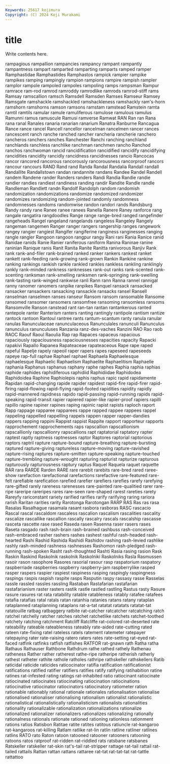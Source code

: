 ```yaml
---
Keywords: 25617 kojimura
Copyright: (C) 2024 Koji Murakami
---
```


# title

Write contents here.



 rampagious rampallion rampancies rampancy rampant rampantly rampantness
rampart ramparted ramparting ramparts ramped ramper Ramphastidae Ramphastides Ramphastos rampick
rampier rampike rampikes ramping rampingly rampion rampions rampire rampish rampler
ramplor rampole rampoled rampoles rampoling ramps rampsman Rampur ramrace ram-rod
ramrod ramroddy ramrodlike ramrods ramrod-stiff rams Ramsay ramscallion ramsch Ramsdell
Ramsden Ramses Ramseur Ramsey Ramsgate ramshackle ramshackled ramshackleness ramshackly ram's-horn
ramshorn ramshorns ramson ramsons ramstam ramstead Ramstein ramta ramtil ramtils
ramular ramule ramuliferous ramulose ramulous ramulus Ramunni ramus ramuscule Ramusi
ramverse Ramwat RAN Ran ran Rana rana ranal Ranales ranaria
ranarian ranarium Ranatra Ranburne Rancagua Rance rance rancel Rancell rancellor
rancelman rancelmen rancer rances rancescent ranch ranche ranched rancher rancheria
rancherie ranchero rancheros ranchers ranches Ranchester Ranchi ranching ranchland ranchlands
ranchless ranchlike ranchman ranchmen rancho Ranchod ranchos ranchwoman rancid rancidification
rancidified rancidify rancidifying rancidities rancidity rancidly rancidness rancidnesses rancio Rancocas
rancor rancored rancorous rancorously rancorousness rancorproof rancors rancour rancours RAND
Rand rand Randa Randal Randalia Randall randall Randallite Randallstown randan
randannite randans Randee Randel Randell randem Randene rander Randers randers
Randi Randia Randie randie randier randies randiest randiness randing randir
Randite Randle randle Randleman Randlett randn Randolf Randolph random randomish
randomization randomizations randomize randomized randomizer randomizes randomizing random-jointed randomly randomness
randomnesses randoms randomwise randon randori rands Randsburg Randy randy rane
Ranee ranee ranees Ranella Ranere Raney ranforce rang rangale rangatira
rangdoodles Range range range-bred ranged rangefinder rangeheads Rangel rangeland rangelands
rangeless Rangeley Rangely rangeman rangemen Ranger ranger rangers rangership ranges
rangework rangey rangier rangiest Rangifer rangiferine ranginess ranginesses ranging rangle
rangler Rangoon rangoon rangpur rangy Rani rani Rania Ranice ranid
Ranidae ranids Ranie Ranier raniferous raniform Ranina Raninae ranine raninian
Ranique ranis Ranit Ranita Ranite Ranitta ranivorous Ranjiv Rank rank
rank-and-filer rank-brained ranked ranker rankers rankest ranket rankett rank-feeding rank-growing
rank-grown Rankin Rankine rankine ranking rankings rankish rankle rankled rankles
rankless rankling ranklingly rankly rank-minded rankness ranknesses rank-out ranks rank-scented
rank-scenting ranksman rank-smelling ranksmen rank-springing rank-swelling rank-tasting rank-winged rankwise ranli
Rann rann Ranna rannel rannigal ranny ranomer ranomers ranpike ranpikes
Ranquel ransack ransacked ransacker ransackers ransacking ransackle ransacks ransel Ransell
ranselman ranselmen ranses ranseur Ransom ransom ransomable Ransome ransomed ransomer
ransomers ransomfree ransoming ransomless ransoms Ransomville Ranson ranstead rant ran-tan
rantan rantankerous ranted rantepole ranter Ranterism ranters ranting rantingly rantipole
rantism rantize rantock rantoon Rantoul rantree rants rantum-scantum ranty ranula
ranular ranulas Ranunculaceae ranunculaceous Ranunculales ranunculi Ranunculus ranunculus ranunculuses Ranzania
ranz-des-vaches Ranzini RAO Rao raob RAOC Raouf Raoul Raoulia Rap
rap Rapaces rapaceus rapacious rapaciously rapaciousness rapaciousnesses rapacities rapacity Rapacki
rapakivi Rapallo Rapanea Rapateaceae rapateaceous Rape rape raped rapeful Rapelje
rapely rapeoil raper rapers rapes rapeseed rapeseeds rapeye rap-full raphae
Raphael raphael Raphaela Raphaelesque raphaelesque Raphaelic Raphaelism Raphaelite Raphaelitism Raphaelle
raphania Raphanus raphanus raphany raphe raphes Raphia raphia raphias raphide
raphides raphidiferous raphidiid Raphidiidae Raphidodea Raphidoidea Raphine Raphiolepis raphis raphus
rapic rapid rapidamente Rapidan rapid-changing rapide rapider rapidest rapid-fire rapid-firer
rapid-firing rapid-flowing rapid-flying rapid-footed rapidities rapidity rapidly rapid-mannered rapidness rapido
rapid-passing rapid-running rapids rapid-speaking rapid-transit rapier rapiered rapier-like rapier-proof rapiers
rapilli rapillo rapine rapiner rapines raping rapinic rapist rapists raploch
raport Rapp rappage rapparee rapparees rappe rapped rappee rappees rappel
rappeling rappelled rappelling rappels rappen rapper rapper-dandies rappers rapping rappini
Rappist rappist Rappite rapport rapporteur rapports rapprochement rapprochements raps rapscallion
rapscallionism rapscallionly rapscallionry rapscallions rapt raptatorial raptatory rapter raptest raptly
raptness raptnesses raptor Raptores raptorial raptorious raptors raptril rapture rapture-bound
rapture-breathing rapture-bursting raptured rapture-giving raptureless rapture-moving rapture-ravished rapture-rising raptures rapture-smitten
rapture-speaking rapture-touched rapture-trembling rapture-wrought rapturing rapturist rapturize rapturous rapturously rapturousness
raptury raptus Raquel Raquela raquet raquette RAR rara RARDE Rarden
RARE rare rarebit rarebits rare-bred rared raree-show rarefaction rarefactional rarefactions
rarefactive rare-featured rare-felt rarefiable rarefication rarefied rarefier rarefiers rarefies rarefy
rarefying rare-gifted rarely rareness rarenesses rare-painted rare-qualitied rarer rare-ripe rareripe
rareripes rares rare-seen rare-shaped rarest rareties rarety Rareyfy rariconstant rariety
rarified rarifies rarify rarifying raring rariora rarish Raritan rarities rarity
Rarotonga Rarotongan RARP RAS Ras ras rasa Rasalas Rasalhague rasamala
rasant rasbora rasboras RASC rascacio Rascal rascal rascaldom rascaless rascalion
rascalism rascalities rascality rascalize rascallike rascallion rascally rascalry rascals rascalship
rascasse rasceta rascette rase rased Raseda rasen Rasenna raser rasers
rases Raseta rasgado rash rash-brain rash-brained rashbuss rash-conceived rash-embraced rasher
rashers rashes rashest rashful rash-headed rash-hearted Rashi Rashid Rashida Rashidi
Rashidov rashing rash-levied rashlike rashly rash-minded rashness rashnesses Rashomon rash-pledged
rash-running rash-spoken Rasht rash-thoughted Rashti Rasia rasing rasion Rask Raskin
Raskind Raskolnik raskolnik Raskolniki Raskolniks Rasla Rasmussen rasoir rason rasophore
Rasores rasorial rasour rasp raspatorium raspatory raspberriade raspberries raspberry raspberry-jam
raspberrylike rasped rasper raspers raspier raspiest raspiness rasping raspingly raspingness
raspings raspis raspish raspite rasps Rasputin raspy rassasy rasse Rasselas
rassle rassled rassles rassling Rastaban Rastafarian rastafarian rastafarianism raster rasters
rastik rastle rastled rastling Rastus rasty Rasure rasure rasures rat
rata ratability ratable ratableness ratably ratafee ratafees ratafia ratafias ratal
ratals ratan ratanhia ratanies ratans ratany rataplan rataplanned rataplanning rataplans
rat-a-tat ratatat ratatats ratatat-tat ratatouille ratbag ratbaggery ratbite rat-catcher ratcatcher
ratcatching ratch ratchel ratchelly ratcher ratches ratchet ratchetlike ratchets ratchet-toothed
ratchety ratching ratchment Ratcliff Ratcliffe rat-colored rat-deserted rate rateability rateable
rateableness rateably rate-aided rate-cutting rated rateen rate-fixing ratel rateless ratels
ratement ratemeter ratepayer ratepaying rater rate-raising ratero raters rates rate-setting
rat-eyed rat-faced ratfink ratfinks ratfish ratfishes RATFOR rat-gnawn rath Ratha
ratha Rathaus Rathauser Rathbone Rathdrum rathe rathed rathely Rathenau ratheness
Rather rather ratherest rathe-ripe ratheripe ratherish ratherly rathest ratheter rathite
rathole ratholes rathripe rathskeller rathskellers Ratib raticidal raticide raticides raticocinator
ratifia ratification ratificationist ratifications ratified ratifier ratifiers ratifies ratify ratifying
ratihabition ratine ratines rat-infested rating ratings rat-inhabited ratio ratiocinant ratiocinate
ratiocinated ratiocinates ratiocinating ratiocination ratiocinations ratiocinative ratiocinator ratiocinators ratiocinatory ratiometer
ration rationable rationably rational rationale rationales rationalisation rationalise rationalised rationaliser
rationalising rationalism rationalist rationalistic rationalistical rationalistically rationalisticism rationalists rationalities rationality
rationalizable rationalization rationalizations rationalize rationalized rationalizer rationalizers rationalizes rationalizing rationally
rationalness rationals rationate rationed rationing rationless rationment rations ratios Ratisbon
Ratitae ratite ratites ratitous ratiuncle rat-kangaroo rat-kangaroos rat-killing Ratlam ratlike
rat-lin ratlin ratline ratliner ratlines ratlins RATO rato Raton ratoon
ratooned ratooner ratooners ratooning ratoons ratos ratproof rat-ridden rat-riddled rats
ratsbane ratsbanes Ratskeller ratskeller rat-skin rat's-tail rat-stripper rattage rat-tail rattail
rat-tailed rattails Rattan rattan rattans rattaree rat-tat rat-tat-tat rat-tattle rattattoo
